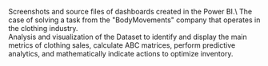 Screenshots and source files of dashboards created in the Power BI.\ 
The case of solving a task from the "BodyMovements" company that operates in the clothing industry.\
Analysis and visualization of the Dataset to identify and display the main metrics of clothing sales, calculate ABC matrices, perform predictive analytics, and mathematically indicate actions to optimize inventory.
